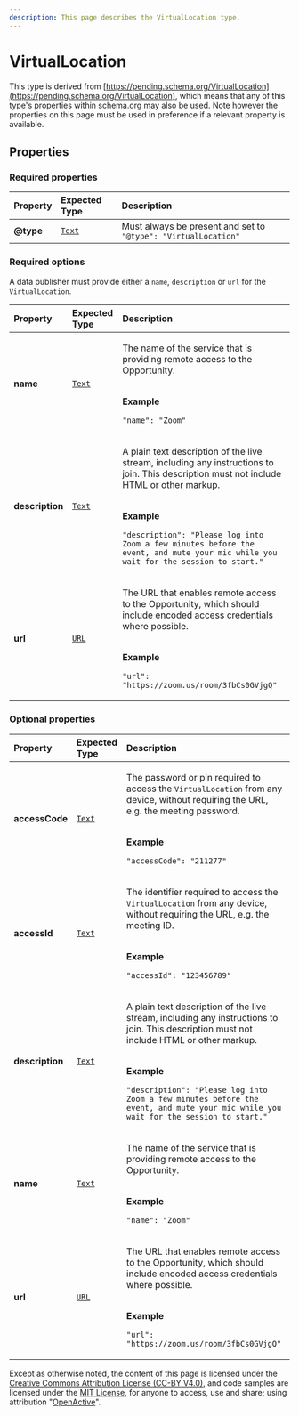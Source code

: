 ```yaml
---
description: This page describes the VirtualLocation type.
---
```


# VirtualLocation

This type is derived from [https://pending.schema.org/VirtualLocation](https://pending.schema.org/VirtualLocation), which means that any of this type's properties within schema.org may also be used. Note however the properties on this page must be used in preference if a relevant property is available.

## **Properties**

### **Required properties**
    
<table>
  <thead>
    <tr>
      <th style="text-align:left">Property</th>
      <th style="text-align:left">Expected Type</th>
      <th style="text-align:left">Description</th>
    </tr>
  </thead>
  <tbody>
    <tr>
      <td style="text-align:left"><b>@type</b></td>
      <td style="text-align:left">
        <a href="https://schema.org/Text"><code>Text</code></a>
      </td>
      <td style="text-align:left">
        Must always be present and set to <code>"@type": "VirtualLocation"</code>
      </td>
    </tr>
  </tbody>
</table>


### **Required options**

A data publisher must provide either a `name`, `description` or `url` for the `VirtualLocation`.

<table>
  <thead>
    <tr>
      <th style="text-align:left">Property</th>
      <th style="text-align:left">Expected Type</th>
      <th style="text-align:left">Description</th>
    </tr>
  </thead>
  <tbody>
    <tr>
      <td style="text-align:left"><b>name</b></td>
      <td style="text-align:left">
        <a href="https://schema.org/Text"><code>Text</code></a>
      </td>
      <td style="text-align:left">
        <p>The name of the service that is providing remote access to the Opportunity.</p><p></br><b>Example</b></p><p><code>"name": "Zoom"</code></p>
      </td>
    </tr>
    <tr>
      <td style="text-align:left"><b>description</b></td>
      <td style="text-align:left">
        <a href="https://schema.org/Text"><code>Text</code></a>
      </td>
      <td style="text-align:left">
        <p>A plain text description of the live stream, including any instructions to join. This description must not include HTML or other markup.</p><p></br><b>Example</b></p><p><code>"description": "Please log into Zoom a few minutes before the event, and mute your mic while you wait for the session to start."</code></p>
      </td>
    </tr>
    <tr>
      <td style="text-align:left"><b>url</b></td>
      <td style="text-align:left">
        <a href="https://schema.org/URL"><code>URL</code></a>
      </td>
      <td style="text-align:left">
        <p>The URL that enables remote access to the Opportunity, which should include encoded access credentials where possible.</p><p></br><b>Example</b></p><p><code>"url": "https://zoom.us/room/3fbCs0GVjgQ"</code></p>
      </td>
    </tr>
  </tbody>
</table>


### **Optional properties**
    
<table>
  <thead>
    <tr>
      <th style="text-align:left">Property</th>
      <th style="text-align:left">Expected Type</th>
      <th style="text-align:left">Description</th>
    </tr>
  </thead>
  <tbody>
    <tr>
      <td style="text-align:left"><b>accessCode</b></td>
      <td style="text-align:left">
        <a href="https://schema.org/Text"><code>Text</code></a>
      </td>
      <td style="text-align:left">
        <p>The password or pin required to access the <code>VirtualLocation</code> from any device, without requiring the URL, e.g. the meeting password.</p><p></br><b>Example</b></p><p><code>"accessCode": "211277"</code></p>
      </td>
    </tr>
    <tr>
      <td style="text-align:left"><b>accessId</b></td>
      <td style="text-align:left">
        <a href="https://schema.org/Text"><code>Text</code></a>
      </td>
      <td style="text-align:left">
        <p>The identifier required to access the <code>VirtualLocation</code> from any device, without requiring the URL, e.g. the meeting ID.</p><p></br><b>Example</b></p><p><code>"accessId": "123456789"</code></p>
      </td>
    </tr>
    <tr>
      <td style="text-align:left"><b>description</b></td>
      <td style="text-align:left">
        <a href="https://schema.org/Text"><code>Text</code></a>
      </td>
      <td style="text-align:left">
        <p>A plain text description of the live stream, including any instructions to join. This description must not include HTML or other markup.</p><p></br><b>Example</b></p><p><code>"description": "Please log into Zoom a few minutes before the event, and mute your mic while you wait for the session to start."</code></p>
      </td>
    </tr>
    <tr>
      <td style="text-align:left"><b>name</b></td>
      <td style="text-align:left">
        <a href="https://schema.org/Text"><code>Text</code></a>
      </td>
      <td style="text-align:left">
        <p>The name of the service that is providing remote access to the Opportunity.</p><p></br><b>Example</b></p><p><code>"name": "Zoom"</code></p>
      </td>
    </tr>
    <tr>
      <td style="text-align:left"><b>url</b></td>
      <td style="text-align:left">
        <a href="https://schema.org/URL"><code>URL</code></a>
      </td>
      <td style="text-align:left">
        <p>The URL that enables remote access to the Opportunity, which should include encoded access credentials where possible.</p><p></br><b>Example</b></p><p><code>"url": "https://zoom.us/room/3fbCs0GVjgQ"</code></p>
      </td>
    </tr>
  </tbody>
</table>






Except as otherwise noted, the content of this page is licensed under the [Creative Commons Attribution License (CC-BY V4.0)](https://creativecommons.org/licenses/by/4.0/), and code samples are licensed under the [MIT License](https://opensource.org/licenses/MIT), for anyone to access, use and share; using attribution "[OpenActive](https://www.openactive.io/)".
